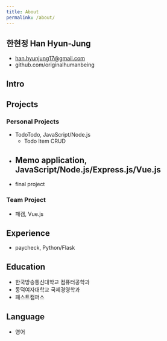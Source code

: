 ```yaml
---
title: About
permalink: /about/
---
```


## 한현정 Han Hyun-Jung
  - han.hyunjung17@gmail.com
  - github.com/originalhumanbeing

## Intro

## Projects
### Personal Projects
  - TodoTodo, JavaScript/Node.js
    - Todo Item CRUD
  - Memo application, JavaScript/Node.js/Express.js/Vue.js
    - 
  - final project
  
### Team Project
  - 패캠, Vue.js

## Experience
  - paycheck, Python/Flask

## Education
  - 한국방송통신대학교 컴퓨터공학과
  - 동덕여자대학교 국제경영학과
  - 패스트캠퍼스

## Language
  - 영어